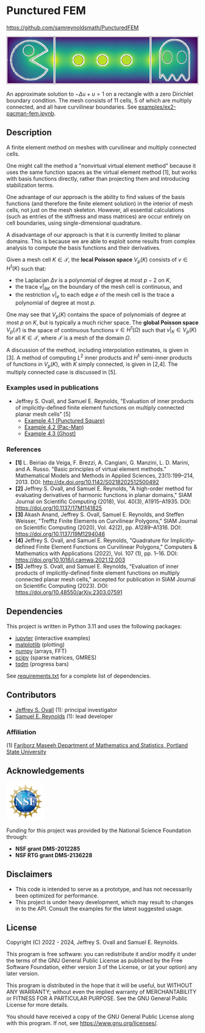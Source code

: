 # Punctured FEM

https://github.com/samreynoldsmath/PuncturedFEM

<img src="./doc/logo/pacman.svg">

An approximate solution to $-\Delta u + u = 1$ on a rectangle with a zero Dirichlet boundary condition.
The mesh consists of 11 cells, 5 of which are multiply connected, and all have curvilinear boundaries.
See [examples/ex2-pacman-fem.ipynb](examples/ex2-pacman-fem.ipynb).

## Description
A finite element method on meshes with curvilinear and multiply connected cells.

One might call the method a "nonvirtual virtual element method" because it uses the same function spaces as the virtual element method [1], but works with basis functions directly, rather than projecting them and introducing stabilization terms.

One advantage of our approach is the ability to find values of the basis functions (and therefore the finite element solution) in the interior of mesh cells, not just on the mesh skeleton.
However, all essential calculations (such as entries of the stiffness and mass matrices) are occur entirely on cell boundaries, using single-dimensional quadrature.

A disadvantage of our approach is that it is currently limited to planar domains. This is because we are able to exploit some results from complex analysis to compute the basis functions and their derivatives.

Given a mesh cell $K \in \mathcal{T}$, the **local Poisson space** $V_p(K)$ consists of $v \in H^1(K)$ such that:

- the Laplacian $\Delta v$ is a polynomial of degree at most $p-2$ on $K$,
- the trace $v|_{\partial K}$ on the boundary of the mesh cell is continuous, and
- the restriction $v|_{e}$ to each edge $e$ of the mesh cell is the trace a polynomial of degree at most $p$.

One may see that $V_p(K)$ contains the space of polynomials of degree at most $p$ on $K$, but is typically a much richer space.
The **global Poisson space** $V_p(\mathcal{T})$ is the space of continuous functions $v \in H^1(\Omega)$ such that $v|_K \in V_p(K)$ for all $K \in \mathcal{T}$, where $\mathcal{T}$ is a mesh of the domain $\Omega$.

A discussion of the method, including interpolation estimates, is given in [3].
A method of computing $L^2$ inner products and $H^1$ semi-inner products of functions in $V_p(K)$, with $K$ simply connected, is given in [2,4].
The multiply connected case is discussed in [5].

### Examples used in publications
- Jeffrey S. Ovall, and Samuel E. Reynolds, "Evaluation of inner products of implicitly-defined finite element functions on multiply connected planar mesh cells" [5]
  - [Example 4.1 (Punctured Square)](examples/ex1a-square-hole.ipynb)
  - [Example 4.2 (Pac-Man)](examples/ex1b-pacman.ipynb)
  - [Example 4.3 (Ghost)](examples/ex1c-ghost.ipynb)

### References
- **[1]** L. Beiriao da Veiga, F. Brezzi, A. Cangiani, G. Manzini, L. D. Marini, and A. Russo. "Basic principles of virtual element methods." Mathematical Models and Methods in Applied Sciences, 23(1):199–214, 2013.
DOI: http://dx.doi.org/10.1142/S0218202512500492
- **[2]** Jeffrey S. Ovall, and Samuel E. Reynolds, "A high-order method for evaluating derivatives of harmonic functions in planar domains," SIAM Journal on Scientific Computing (2018), Vol. 40(3), A1915–A1935.
DOI: https://doi.org/10.1137/17M1141825
- **[3]** Akash Anand, Jeffrey S. Ovall, Samuel E. Reynolds, and Steffen Weisser, "Trefftz Finite Elements on Curvilinear Polygons," SIAM Journal on Scientific Computing (2020), Vol. 42(2), pp. A1289–A1316.
DOI: https://doi.org/10.1137/19M1294046
- **[4]** Jeffrey S. Ovall, and Samuel E. Reynolds, "Quadrature for Implicitly-defined Finite Element Functions on Curvilinear Polygons," Computers & Mathematics with Applications (2022), Vol. 107 (1), pp. 1–16.
DOI: https://doi.org/10.1016/j.camwa.2021.12.003
- **[5]** Jeffrey S. Ovall, and Samuel E. Reynolds, "Evaluation of inner products of implicitly-defined finite element functions on multiply connected planar mesh cells," accepted for publication in SIAM Journal on Scientific Computing (2023).
DOI: https://doi.org/10.48550/arXiv.2303.07591

## Dependencies
This project is written in Python 3.11 and uses the following packages:
- [jupyter](https://jupyter.org/)
(interactive examples)
- [matplotlib](https://matplotlib.org/)
(plotting)
- [numpy](https://numpy.org/)
(arrays, FFT)
- [scipy](https://www.scipy.org/)
(sparse matrices, GMRES)
- [tqdm](https://tqdm.github.io/)
(progress bars)

See [requirements.txt](requirements.txt) for a complete list of dependencies.

## Contributors
- [Jeffrey S. Ovall](https://sites.google.com/pdx.edu/jeffovall) (1):
principal investigator
- [Samuel E. Reynolds](https://sites.google.com/view/samreynolds) (1):
lead developer

### Affiliation
(1) [Fariborz Maseeh Department of Mathematics and Statistics, Portland State University](https://www.pdx.edu/math/)

## Acknowledgements
<img src="./doc/logo/NSF_Official_logo.svg" width="100">

Funding for this project was provided by the National Science Foundation through:
- **NSF grant DMS-2012285**
- **NSF RTG grant DMS-2136228**

## Disclaimers
- This code is intended to serve as a prototype, and has not necessarily been optimized for performance.
- This project is under heavy development, which may result to changes in to the API. Consult the examples for the latest suggested usage.

## License
Copyright (C) 2022 - 2024, Jeffrey S. Ovall and Samuel E. Reynolds.

This program is free software: you can redistribute it and/or modify it
under the terms of the GNU General Public License as published by the Free
Software Foundation, either version 3 of the License, or (at your option)
any later version.

This program is distributed in the hope that it will be useful, but WITHOUT
ANY WARRANTY; without even the implied warranty of MERCHANTABILITY or
FITNESS FOR A PARTICULAR PURPOSE.  See the GNU General Public License for
more details.

You should have received a copy of the GNU General Public License along with
this program.  If not, see <https://www.gnu.org/licenses/>.
